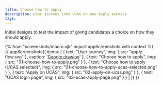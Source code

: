 ```yaml
---
title: Choose how to apply
description: User journey into UCAS or new Apply service
tags:
---
```


Initial designs to test the impact of giving candidates a choice on how they should apply.

{% from "screenshots/macro.njk" import appScreenshots with context %}
{{ appScreenshots({
  items: [
    { text: "User journey",
      img: { src: "apply-flow.svg" },
      caption: '[Google drawing](https://docs.google.com/drawings/d/1kSIYsL1JaMADJkDT1gavtsasHTCOhZRbHMY9M4Oc9nE/edit?usp=sharing)'
    },
    { text: "Choose how to apply", img: { src: "01-choose-how-to-apply.png" } },
    { text: "Choose how to apply (UCAS selected)", img: { src: "01-choose-how-to-apply-ucas-selected.png" } },
    { text: "Apply on UCAS", img: { src: "02-apply-on-ucas.png" } },
    { text: "UCAS login page", img: { src: "03-ucas-apply-page.png" } }
  ]
}) }}
